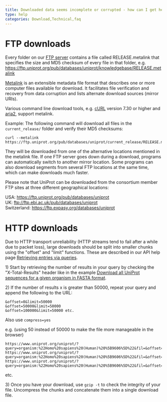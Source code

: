 ```yaml
---
title: Downloaded data seems incomplete or corrupted - how can I get help with download problems?
type: help
categories: Download,Technical,faq
---
```


# FTP downloads

Every folder on our [FTP server](https://ftp.uniprot.org/) contains a file called RELEASE.metalink that specifies the size and MD5 checksum of every file in that folder, e.g.  
<https://ftp.uniprot.org/pub/databases/uniprot/knowledgebase/RELEASE.metalink>

[Metalink](http://en.wikipedia.org/wiki/Metalink) is an extensible metadata file format that describes one or more computer files available for download. It facilitates file verification and recovery from data corruption and lists alternate download sources (mirror URIs).

Various command line download tools, e.g. [cURL](http://curl.haxx.se/) version 7.30 or higher and [aria2](http://aria2.sourceforge.net/), support metalink.

Example: The following command will download all files in the `current_release/` folder and verify their MD5 checksums:

    curl --metalink https://ftp.uniprot.org/pub/databases/uniprot/current_release/RELEASE.metalink

They will be downloaded from one of the alternative locations mentioned in the metalink file. If one FTP server goes down during a download, programs can automatically switch to another mirror location. Some programs can also download segments from several FTP locations at the same time, which can make downloads much faster.

Please note that UniProt can be downloaded from the consortium member FTP sites at three different geographical locations:

USA: <https://ftp.uniprot.org/pub/databases/uniprot>  
UK: <ftp://ftp.ebi.ac.uk/pub/databases/uniprot>  
Switzerland: <https://ftp.expasy.org/databases/uniprot>

# HTTP downloads

Due to HTTP transport unreliability (HTTP streams tend to fail after a while due to packet loss), large downloads should be split into smaller chunks using the "offset" and "limit" functions. These are described in our API help page [Retrieving entries via queries](https://www.uniprot.org/help/api%5Fqueries).

1\) Start by retrieving the number of results in your query by checking the "X-Total-Results" header like in the example [Download all UniProt sequences for a given organism in FASTA format](https://www.uniprot.org/help/programmatic%5Faccess#downloading).

2\) If the number of results x is greater than 50000, repeat your query and append the following to the URL:

    &offset=0&limit=50000
    &offset=50000&limit=50000
    &offset=100000&limit=50000 etc.

Also use `compress=yes`

e.g. (using 50 instead of 50000 to make the file more manageable in the browser)

    https://www.uniprot.org/uniprot/?query=organism:%22Homo%20sapiens%20(Human)%20%5B9606%5D%22&fil=&offset=0&limit=50&compress=yes&format=fasta
    https://www.uniprot.org/uniprot/?query=organism:%22Homo%20sapiens%20(Human)%20%5B9606%5D%22&fil=&offset=50&limit=50&compress=yes&format=fasta
    https://www.uniprot.org/uniprot/?query=organism:%22Homo%20sapiens%20(Human)%20%5B9606%5D%22&fil=&offset=100&limit=50&compress=yes&format=fasta

etc.

3\) Once you have your download, use `gzip -t` to check the integrity of your file. Uncompress the chunks and concatenate them into a single download file.
